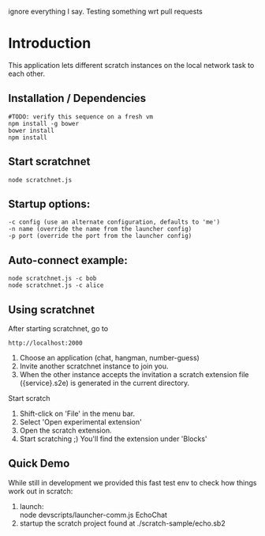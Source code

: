 ignore everything I say. Testing something wrt pull requests

# Introduction

This application lets different scratch instances on the local network
task to each other.

## Installation / Dependencies

    #TODO: verify this sequence on a fresh vm
    npm install -g bower
    bower install
    npm install

## Start scratchnet

    node scratchnet.js

## Startup options:

    -c config (use an alternate configuration, defaults to 'me')
    -n name (override the name from the launcher config)
    -p port (override the port from the launcher config)

## Auto-connect example:

    node scratchnet.js -c bob
    node scratchnet.js -c alice

## Using scratchnet

After starting scratchnet, go to

    http://localhost:2000

1. Choose an application (chat, hangman, number-guess)
2. Invite another scratchnet instance to join you.
3. When the other instance accepts the invitation a scratch extension file ({service}.s2e) is generated in the current directory.

Start scratch

1. Shift-click on 'File' in the menu bar.
2. Select 'Open experimental extension'
3. Open the scratch extension.
4. Start scratching ;) You'll find the extension under 'Blocks'

## Quick Demo

While still in development we provided this fast test env to check how things work out in scratch:

1. launch:  
    node devscripts/launcher-comm.js EchoChat
2. startup the scratch project found at
    ./scratch-sample/echo.sb2

